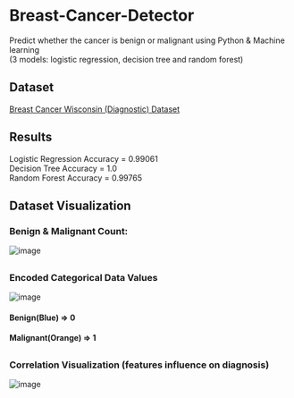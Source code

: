 # Breast-Cancer-Detector
Predict whether the cancer is benign or malignant using Python & Machine learning  
(3 models: logistic regression, decision tree and random forest)   

## Dataset
[Breast Cancer Wisconsin (Diagnostic) Dataset](https://www.kaggle.com/uciml/breast-cancer-wisconsin-data)

## Results
Logistic Regression Accuracy = 0.99061  
Decision Tree Accuracy = 1.0  
Random Forest Accuracy = 0.99765  

## Dataset Visualization
### Benign & Malignant Count:  
  
![image](https://user-images.githubusercontent.com/12258599/147942193-1ab5a761-db83-4ab0-84a5-b0ffdabf0d28.png)  
##
### Encoded Categorical Data Values
![image](https://user-images.githubusercontent.com/12258599/147942285-89d5475b-c406-4851-bc81-a87cabd3aca0.png)  
#### Benign(Blue) => 0  
#### Malignant(Orange) => 1  
##
###  Correlation Visualization (features influence on diagnosis)   
![image](https://user-images.githubusercontent.com/12258599/147942782-4113bb8c-9b2e-430b-a090-c4eb1f34c1d8.png)


